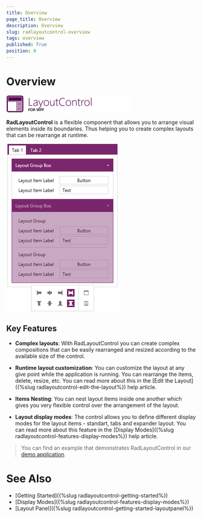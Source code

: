 ```yaml
---
title: Overview
page_title: Overview
description: Overview
slug: radlayoutcontrol-overview
tags: overview
published: True
position: 0
---
```


# Overview

![layoutcontrol image 01](images/layoutcontrol-overivew-01.png)

__RadLayoutControl__ is a flexible component that allows you to arrange visual elements inside its boundaries. Thus helping you to create complex layouts that can be rearrange at runtime.

![layoutcontrol image 02](images/layoutcontrol-overivew-02.png)

## Key Features

* __Complex layouts__: With RadLayoutControl you can create complex compositions that can be easily rearranged and resized according to the available size of the control.

* __Runtime layout customization__: You can customize the layout at any give point while the application is running. You can rearrange the items, delete, resize, etc. You can read more about this in the [Edit the Layout]({%slug radlayoutcontrol-edit-the-layout%}) help article.

* __Items Nesting__: You can nest layout items inside one another which gives you very flexible control over the arrangement of the layout.

* __Layout display modes__: The control allows you to define different display modes for the layout items - standart, tabs and expander layout. You can read more about this feature in the [Display Modes]({%slug radlayoutcontrol-features-display-modes%}) help article.

>You can find an example that demonstrates RadLayoutControl in our [demo application](http://demos.telerik.com/wpf/).

# See Also  
* [Getting Started]({%slug radlayoutcontrol-getting-started%})
* [Display Modes]({%slug radlayoutcontrol-features-display-modes%})
* [Layout Panel]({%slug radlayoutcontrol-getting-started-layoutpanel%})